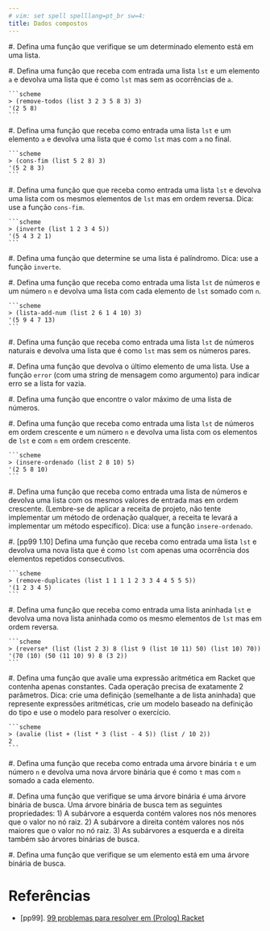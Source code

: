 ```yaml
---
# vim: set spell spelllang=pt_br sw=4:
title: Dados compostos
---
```


#.  Defina uma função que verifique se um determinado elemento está em uma
    lista.

#.  Defina uma função que receba com entrada uma lista `lst` e um elemento `a`
    e devolva uma lista que é como `lst` mas sem as ocorrências de `a`.

    ```scheme
    > (remove-todos (list 3 2 3 5 8 3) 3)
    '(2 5 8)
    ```

#.  Defina uma função que receba como entrada uma lista `lst` e um elemento `a`
    e devolva uma lista que é como `lst` mas com `a` no final.

    ```scheme
    > (cons-fim (list 5 2 8) 3)
    '(5 2 8 3)
    ```

#.  Defina uma função que que receba como entrada uma lista `lst` e devolva uma
    lista com os mesmos elementos de `lst` mas em ordem reversa. Dica: use
    a função `cons-fim`.

    ```scheme
    > (inverte (list 1 2 3 4 5))
    '(5 4 3 2 1)
    ```

#.  Defina uma função que determine se uma lista é palíndromo. Dica: use
    a função `inverte`.

#.  Defina uma função que receba como entrada uma lista `lst` de números e um
    número `n` e devolva uma lista com cada elemento de `lst` somado com `n`.

    ```scheme
    > (lista-add-num (list 2 6 1 4 10) 3)
    '(5 9 4 7 13)
    ```

#.  Defina uma função que receba como entrada uma lista `lst` de números
    naturais e devolva uma lista que é como `lst` mas sem os números pares.

#.  Defina uma função que devolva o último elemento de uma lista. Use a função
    `error` (com uma string de mensagem como argumento) para indicar erro se
    a lista for vazia.

#.  Defina uma função que encontre o valor máximo de uma lista de números.

#.  Defina uma função que receba como entrada uma lista `lst` de números em
    ordem crescente e um número `n` e devolva uma lista com os elementos de
    `lst` e com `n` em ordem crescente.

    ```scheme
    > (insere-ordenado (list 2 8 10) 5)
    '(2 5 8 10)
    ```

#.  Defina uma função que receba como entrada uma lista de números e devolva
    uma lista com os mesmos valores de entrada mas em ordem crescente.
    (Lembre-se de aplicar a receita de projeto, não tente implementar um método
    de ordenação qualquer, a receita te levará a implementar um método
    específico). Dica: use a função `insere-ordenado`.

#.  [pp99 1.10] Defina uma função que receba como entrada uma lista `lst`
    e devolva uma nova lista que é como `lst` com apenas uma ocorrência dos
    elementos repetidos consecutivos.

    ```scheme
    > (remove-duplicates (list 1 1 1 1 2 3 3 4 4 5 5 5))
    '(1 2 3 4 5)
    ```

#.  Defina uma função que receba como entrada uma lista aninhada `lst` e
    devolva uma nova lista aninhada como os mesmo elementos de `lst` mas
    em ordem reversa.

    ```scheme
    > (reverse* (list (list 2 3) 8 (list 9 (list 10 11) 50) (list 10) 70))
    '(70 (10) (50 (11 10) 9) 8 (3 2))
    ```

#.  Defina uma função que avalie uma expressão aritmética em Racket que
    contenha apenas constantes. Cada operação precisa de exatamente
    2 parâmetros. Dica: crie uma definição (semelhante a de lista aninhada) que
    represente expressões aritméticas, crie um modelo baseado na definição do
    tipo e use o modelo para resolver o exercício.

    ```scheme
    > (avalie (list + (list * 3 (list - 4 5)) (list / 10 2))
    2
    ```

#.  Defina uma função que receba como entrada uma árvore binária `t` e um
    número `n` e devolva uma nova árvore binária que é como `t` mas com `n`
    somado a cada elemento.

#.  Defina uma função que verifique se uma árvore binária é uma árvore binária
    de busca. Uma árvore binária de busca tem as seguintes propriedades: 1)
    A subárvore a esquerda contém valores nos nós menores que o valor no nó
    raiz. 2) A subárvore a direita contém valores nos nós maiores que o valor
    no nó raiz. 3) As subárvores a esquerda e a direita também são árvores
    binárias de busca.

#.  Defina uma função que verifique se um elemento está em uma árvore binária
    de busca.


# Referências

-   [pp99]. [99 problemas para resolver em (Prolog) Racket](https://sites.google.com/site/prologsite/prolog-problems)
